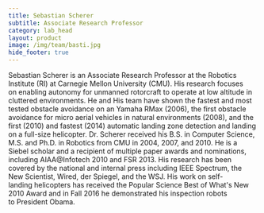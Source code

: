 ```yaml
---
title: Sebastian Scherer
subtitle: Associate Research Professor
category: lab_head
layout: product
image: /img/team/basti.jpg
hide_footer: true
---
```



Sebastian Scherer is an Associate Research Professor at the Robotics Institute (RI) at Carnegie Mellon University (CMU). His research focuses on enabling autonomy for unmanned rotorcraft to operate at low altitude in cluttered environments. He and His team have shown the fastest and most tested obstacle avoidance on an Yamaha RMax (2006), the first obstacle avoidance for micro aerial vehicles in natural environments (2008), and the first (2010) and fastest (2014) automatic landing zone detection and landing on a full-size helicopter. Dr. Scherer received his B.S. in Computer Science, M.S. and Ph.D. in Robotics from CMU in 2004, 2007, and 2010. He is a Siebel scholar and a recipient of multiple paper awards and nominations, including AIAA@Infotech 2010 and FSR 2013. His research has been covered by the national and internal press including IEEE Spectrum, the New Scientist, Wired, der Spiegel, and the WSJ. His work on self-landing helicopters has received the Popular Science Best of What's New 2010 Award and in Fall 2016 he demonstrated his inspection robots to President Obama.